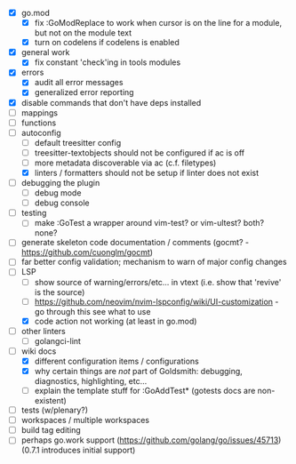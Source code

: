 - [x] go.mod
    - [x] fix :GoModReplace to work when cursor is on the line for a module, but not on the module text
    - [x] turn on codelens if codelens is enabled
- [x] general work
    - [x] fix constant 'check'ing in tools modules
- [x] errors
    - [x] audit all error messages
    - [x] generalized error reporting
- [x] disable commands that don't have deps installed
- [ ] mappings
- [ ] functions
- [ ] autoconfig
    - [ ] default treesitter config
    - [ ] treesitter-textobjects should not be configured if ac is off
    - [ ] more metadata discoverable via ac (c.f. filetypes)
    - [x] linters / formatters should not be setup if linter does not exist
- [ ] debugging the plugin
    - [ ] debug mode
    - [ ] debug console
- [ ] testing
    - [ ] make :GoTest a wrapper around vim-test? or vim-ultest? both? none?
- [ ] generate skeleton code documentation / comments (gocmt? - https://github.com/cuonglm/gocmt)
- [ ] far better config validation; mechanism to warn of major config changes
- [ ] LSP
    - [ ] show source of warning/errors/etc... in vtext (i.e. show that 'revive' is the source)
    - [ ] https://github.com/neovim/nvim-lspconfig/wiki/UI-customization - go through this see what to use
    - [x] code action not working (at least in go.mod)
- [ ] other linters
    - [ ] golangci-lint
- [ ] wiki docs
  - [x] different configuration items / configurations
  - [x] why certain things are *not* part of Goldsmith: debugging, diagnostics, highlighting, etc...
  - [ ] explain the template stuff for :GoAddTest\* (gotests docs are non-existent)
- [ ] tests (w/plenary?)
- [ ] workspaces / multiple workspaces
- [ ] build tag editing
- [ ] perhaps go.work support (https://github.com/golang/go/issues/45713) (0.7.1 introduces initial support)
